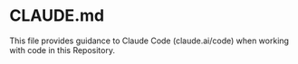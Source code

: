# CLAUDE.md

This file provides guidance to Claude Code (claude.ai/code) when working with code in this Repository.

